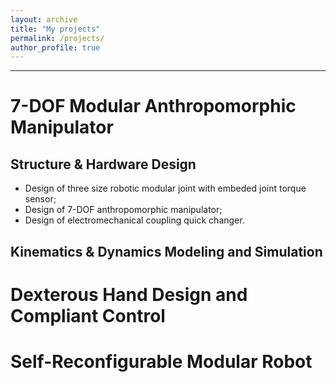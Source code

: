 ```yaml
---
layout: archive
title: "My projects"
permalink: /projects/
author_profile: true
---
```

---
# 7-DOF Modular Anthropomorphic Manipulator
## Structure & Hardware Design
- Design of three size robotic modular joint with embeded joint torque sensor;
- Design of 7-DOF anthropomorphic manipulator;
- Design of electromechanical coupling quick changer.

## Kinematics & Dynamics Modeling and Simulation


# Dexterous Hand Design and Compliant Control

# Self-Reconfigurable Modular Robot
